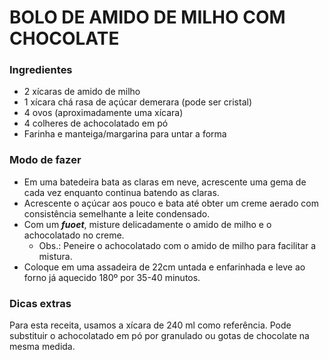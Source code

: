 # BOLO DE AMIDO DE MILHO COM CHOCOLATE

### Ingredientes

* 2 xícaras de amido de milho
* 1 xícara chá rasa de açúcar demerara (pode ser cristal)
* 4 ovos (aproximadamente uma xícara)
* 4 colheres de achocolatado em pó
* Farinha e manteiga/margarina para untar a forma

### Modo de fazer

* Em uma batedeira bata as claras em neve, acrescente uma gema de cada vez enquanto continua batendo as claras.
* Acrescente o açúcar aos pouco e bata até obter um creme aerado com consistência semelhante a leite condensado.
* Com um ***fuoet***, misture delicadamente o amido de milho e o achocolatado no creme.
  * Obs.: Peneire o achocolatado com o amido de milho para facilitar a mistura.
* Coloque em uma assadeira de 22cm untada e enfarinhada e leve ao forno já aquecido 180º por 35-40 minutos.

### Dicas extras

Para esta receita, usamos a xícara de 240 ml como referência.
Pode substituir o achocolatado em pó por granulado ou gotas de chocolate na mesma medida.
